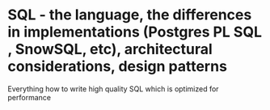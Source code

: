 # SQL - the language, the differences in implementations (Postgres PL SQL , SnowSQL, etc), architectural considerations, design patterns
Everything how to write high quality SQL which is optimized for performance
